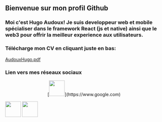 ## Bienvenue sur mon profil Github
### Moi c'est Hugo Audoux! Je suis developpeur web et mobile spécialiser dans le framework React (js et native) ainsi que le web3 pour offrir la meilleur experience aux utilisateurs.

### Télécharge mon CV en cliquant juste en bas:
[AudouxHugo.pdf](https://github.com/AudouxH/AudouxH/files/10132826/AudouxHugo.pdf)

### Lien vers mes réseaux sociaux

<p align='center'>
[<img src="https://cdn-icons-png.flaticon.com/512/2504/2504923.png" width="50" height="50" />](https://www.google.com)
</p>

[<img src="https://cdn-icons-png.flaticon.com/512/2504/2504946.png" width="50" height="50" />](https://www.google.com)
[<img src="https://cdn-icons-png.flaticon.com/512/2504/2504965.png" width="50" height="50" />](https://www.google.com)
